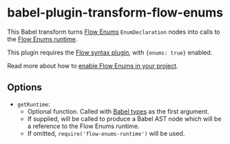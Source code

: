 babel-plugin-transform-flow-enums
=================================

This Babel transform turns [Flow Enums](https://flow.org/en/docs/enums/) `EnumDeclaration` nodes into calls to the [Flow Enums runtime](https://www.npmjs.com/package/flow-enums-runtime).

This plugin requires the [Flow syntax plugin](https://babeljs.io/docs/en/babel-plugin-syntax-flow), with `{enums: true}` enabled.

Read more about how to [enable Flow Enums in your project](https://flow.org/en/docs/enums/enabling-enums/).

## Options
- `getRuntime`:
  - Optional function. Called with [Babel types](https://babeljs.io/docs/en/babel-types) as the first argument.
  - If supplied, will be called to produce a Babel AST node which will be a reference to the Flow Enums runtime.
  - If omitted, `require('flow-enums-runtime')` will be used.
